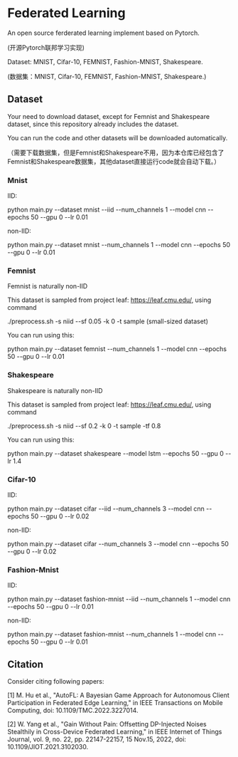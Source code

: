 # Federated Learning
An open source ferderated learning implement based on Pytorch.

(开源Pytorch联邦学习实现)

Dataset: MNIST, Cifar-10, FEMNIST, Fashion-MNIST, Shakespeare.

(数据集：MNIST, Cifar-10, FEMNIST, Fashion-MNIST, Shakespeare.)

## Dataset
Your need to download dataset, except for Femnist and Shakespeare dataset, since this repository already includes the dataset.

You can run the code and other datasets will be downloaded automatically.

（需要下载数据集，但是Femnist和Shakespeare不用，因为本仓库已经包含了Femnist和Shakespeare数据集，其他dataset直接运行code就会自动下载。）
### Mnist
IID:

python main.py --dataset mnist --iid --num_channels 1 --model cnn --epochs 50 --gpu 0 --lr 0.01

non-IID:

python main.py --dataset mnist --num_channels 1 --model cnn --epochs 50 --gpu 0 --lr 0.01
### Femnist
Femnist is naturally non-IID

This dataset is sampled from project leaf: https://leaf.cmu.edu/, using command 

./preprocess.sh -s niid --sf 0.05 -k 0 -t sample (small-sized dataset)

You can run using this:

python main.py --dataset femnist --num_channels 1 --model cnn --epochs 50 --gpu 0 --lr 0.01

### Shakespeare

Shakespeare is naturally non-IID

This dataset is sampled from project leaf: https://leaf.cmu.edu/, using command 

./preprocess.sh -s niid --sf 0.2 -k 0 -t sample -tf 0.8

You can run using this:

python main.py --dataset shakespeare --model lstm --epochs 50 --gpu 0 --lr 1.4

### Cifar-10
IID:

python main.py --dataset cifar --iid --num_channels 3 --model cnn --epochs 50 --gpu 0 --lr 0.02

non-IID:

python main.py --dataset cifar --num_channels 3 --model cnn --epochs 50 --gpu 0 --lr 0.02

### Fashion-Mnist

IID:

python main.py --dataset fashion-mnist --iid --num_channels 1 --model cnn --epochs 50 --gpu 0 --lr 0.01 

non-IID:

python main.py --dataset fashion-mnist --num_channels 1 --model cnn --epochs 50 --gpu 0 --lr 0.01

## Citation
Consider citing following papers:

[1] M. Hu et al., "AutoFL: A Bayesian Game Approach for Autonomous Client Participation in Federated Edge Learning," in IEEE Transactions on Mobile Computing, doi: 10.1109/TMC.2022.3227014.

[2] W. Yang et al., "Gain Without Pain: Offsetting DP-Injected Noises Stealthily in Cross-Device Federated Learning," in IEEE Internet of Things Journal, vol. 9, no. 22, pp. 22147-22157, 15 Nov.15, 2022, doi: 10.1109/JIOT.2021.3102030.
